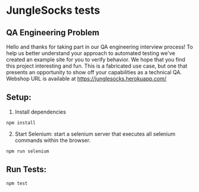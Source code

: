 # JungleSocks tests

## QA Engineering Problem
Hello and thanks for taking part in our QA engineering interview process! To help us better understand your approach to automated testing we've created an example site for you to verify behavior. We hope that you find this project interesting and fun. This is a fabricated use case, but one that presents an opportunity to show off your capabilities as a technical QA.
Webshop URL is available at https://junglesocks.herokuapp.com/

## Setup:


1. Install dependencies
```
npm install
```

2. Start Selenium:
start a selenium server that executes all selenium commands within the browser. 
```
npm run selenium
```

## Run Tests:
```
npm test
```
